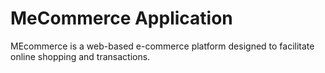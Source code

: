 # MeCommerce Application

MEcommerce is a web-based e-commerce platform designed to facilitate online shopping and transactions.
